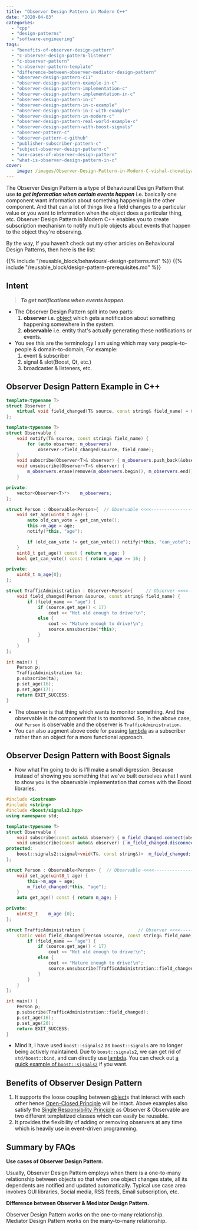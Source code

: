 ```yaml
---
title: "Observer Design Pattern in Modern C++"
date: "2020-04-03"
categories: 
  - "cpp"
  - "design-patterns"
  - "software-engineering"
tags: 
  - "benefits-of-observer-design-pattern"
  - "c-observer-design-pattern-listener"
  - "c-observer-pattern"
  - "c-observer-pattern-template"
  - "difference-between-observer-mediator-design-pattern"
  - "observer-design-pattern-c11"
  - "observer-design-pattern-example-in-c"
  - "observer-design-pattern-implementation-c"
  - "observer-design-pattern-implementation-in-c"
  - "observer-design-pattern-in-c"
  - "observer-design-pattern-in-c-example"
  - "observer-design-pattern-in-c-with-example"
  - "observer-design-pattern-in-modern-c"
  - "observer-design-pattern-real-world-example-c"
  - "observer-design-pattern-with-boost-signals"
  - "observer-pattern-c"
  - "observer-pattern-c-github"
  - "publisher-subscriber-pattern-c"
  - "subject-observer-design-pattern-c"
  - "use-cases-of-observer-design-pattern"
  - "what-is-observer-design-pattern-in-c"
cover:
    image: /images/Observer-Design-Pattern-in-Modern-C-vishal-chovatiya.png
---
```


The Observer Design Pattern is a type of Behavioural Design Pattern that use **_to get information when certain events happen_** i.e. basically one component want information about something happening in the other component. And that can a lot of things like a field changes to a particular value or you want to information when the object does a particular thing, etc. Observer Design Pattern in Modern C++ enables you to create subscription mechanism to notify multiple objects about events that happen to the object they're observing.

By the way, If you haven’t check out my other articles on Behavioural Design Patterns, then here is the list:

{{% include "/reusable_block/behavioural-design-patterns.md" %}}
{{% include "/reusable_block/design-pattern-prerequisites.md" %}}

## Intent

> **_To get notifications when events happen._**

- The Observer Design Pattern split into two parts:
    1. **observer** i.e. [object](/posts/memory-layout-of-cpp-object/) which gets a notification about something happening somewhere in the system.
    2. **observable** i.e. entity that's actually generating these notifications or events.
- You see this are the terminology I am using which may vary people-to-people & domain-to-domain, For example:
    1. event & subscriber
    2. signal & slot(Boost, Qt, etc.)
    3. broadcaster & listeners, etc.

## Observer Design Pattern Example in C++

```cpp
template<typename T>
struct Observer {
    virtual void field_changed(T& source, const string& field_name) = 0;
};

template<typename T>
struct Observable {
    void notify(T& source, const string& field_name) {
        for (auto observer: m_observers)
            observer->field_changed(source, field_name);
    }
    void subscribe(Observer<T>& observer) { m_observers.push_back(&observer); }
    void unsubscribe(Observer<T>& observer) {
        m_observers.erase(remove(m_observers.begin(), m_observers.end(), &observer), m_observers.end());
    }

private:
    vector<Observer<T>*>    m_observers;
};

struct Person : Observable<Person>{  // Observable <<<<-------------------------------------
    void set_age(uint8_t age) {
        auto old_can_vote = get_can_vote();
        this->m_age = age;
        notify(*this, "age");

        if (old_can_vote != get_can_vote()) notify(*this, "can_vote");
    }
    uint8_t get_age() const { return m_age; }
    bool get_can_vote() const { return m_age >= 16; }

private:
    uint8_t m_age{0};
};

struct TrafficAdministration : Observer<Person>{     // Observer <<<<-----------------------
    void field_changed(Person &source, const string& field_name) {
        if (field_name == "age") {
            if (source.get_age() < 17)
                cout << "Not old enough to drive!\n";
            else {
                cout << "Mature enough to drive!\n";
                source.unsubscribe(*this);
            }
        }
    }
};

int main() {
    Person p;
    TrafficAdministration ta;
    p.subscribe(ta);
    p.set_age(16);
    p.set_age(17);
    return EXIT_SUCCESS;
}
```

- The observer is that thing which wants to monitor something. And the observable is the component that is to monitored. So, in the above case, our `Person` is observable and the observer is `TrafficAdministration`.
- You can also augment above code for passing [lambda](/posts/learn-lambda-function-in-cpp-with-example/) as a subscriber rather than an object for a more functional approach.

## Observer Design Pattern with Boost Signals

- Now what I'm going to do is I'll make a small digression. Because instead of showing you something that we've built ourselves what I want to show you is the observable implementation that comes with the Boost libraries.

```cpp
#include <iostream>
#include <string>
#include <boost/signals2.hpp>
using namespace std;

template<typename T>
struct Observable {  
    void subscribe(const auto&& observer) { m_field_changed.connect(observer); }
    void unsubscribe(const auto&& observer) { m_field_changed.disconnect(observer); }
protected:
    boost::signals2::signal<void(T&, const string&)>  m_field_changed;
};

struct Person : Observable<Person> {  // Observable <<<<-------------------------------------
    void set_age(uint8_t age) {
        this->m_age = age;
        m_field_changed(*this, "age");
    }
    auto get_age() const { return m_age; }

private:
    uint32_t    m_age {0};
};

struct TrafficAdministration {                    // Observer <<<<-----------------------
    static void field_changed(Person &source, const string& field_name) {
        if (field_name == "age") {
            if (source.get_age() < 17)
                cout << "Not old enough to drive!\n";
            else {
                cout << "Mature enough to drive!\n";
                source.unsubscribe(TrafficAdministration::field_changed);
            }
        }
    }
};

int main() {
    Person p;
    p.subscribe(TrafficAdministration::field_changed);
    p.set_age(16);
    p.set_age(20);
    return EXIT_SUCCESS;
}
```

- Mind it, I have used `boost::signals2` as `boost::signals` are no longer being actively maintained. Due to `boost::signals2`, we can get rid of `std/boost::bind`, and can directly use [lambda](/posts/learn-lambda-function-in-cpp-with-example/). You can check out [a quick example of `boost::signals2`](https://theboostcpplibraries.com/boost.signals2-signals) if you want.

## Benefits of Observer Design Pattern

1. It supports the loose coupling between [object](/posts/memory-layout-of-cpp-object/)s that interact with each other hence [Open-Closed Principle](/posts/open-closed-principle-in-cpp-solid-as-a-rock/) will be intact. Above examples also satisfy the [Single Responsibility Principle](/posts/single-responsibility-principle-in-cpp-solid-as-a-rock/) as Observer & Observable are two different templatized classes which can easily be reusable.
2. It provides the flexibility of adding or removing observers at any time which is heavily use in event-driven programming.

## Summary by FAQs

**Use cases of Observer Design Pattern.**

Usually, Observer Design Pattern employs when there is a one-to-many relationship between objects so that when one object changes state, all its dependents are notified and updated automatically. Typical use case area involves GUI libraries, Social media, RSS feeds, Email subscription, etc.

**Difference between Observer & Mediator Design Pattern.**

Observer Design Pattern works on the one-to-many relationship.  
Mediator Design Pattern works on the many-to-many relationship.
